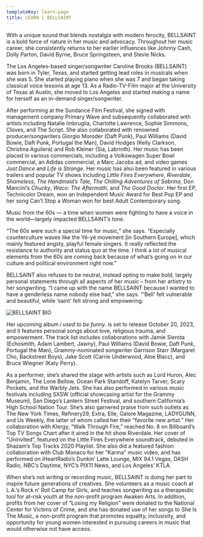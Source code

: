 ```yaml
---
templateKey: learn-page
title: LEARN | BELLSAINT
---
```

With a unique sound that blends nostalgia with modern ferocity, BELLSAINT is a bold force of nature in her music and advocacy. Throughout her music career, she consistently returns to her earlier influences like Johnny Cash, Dolly Parton, David Byrne, Bruce Springsteen, and Stevie Nicks. 

The Los Angeles-based singer/songwriter Caroline Brooks (BELLSAINT) was born in Tyler, Texas, and started getting lead roles in musicals when she was 5. She started playing piano when she was 7 and began taking classical voice lessons at age 13. As a Radio-TV-Film major at the University of Texas at Austin, she moved to Los Angeles and started making a name for herself as an in-demand singer/songwriter. 

After performing at the Sundance Film Festival, she signed with management company Primary Wave and subsequently collaborated with artists including Natalie Imbruglia, Charlotte Lawrence, Sophie Simmons, Cloves, and The Script. She also collaborated with renowned producer/songwriters Giorgio Moroder (Daft Punk), Paul Williams (David Bowie, Daft Punk, Portugal the Man), David Hodges (Kelly Clarkson, Christina Aguilera) and Rob Kleiner (Sia, Labrinth). Her music has been placed in various commercials, including a Volkswagen Super Bowl commercial, an Adidas commercial, a Marc Jacobs ad, and video games _Just Dance_ and _Life is Strange_. Her music has also been featured in various trailers and popular TV shows including _Little Fires Everywhere_, _Riverdale_, _Shameless_, _The Handmaid’s Tale_, _The Chilling Adventures of Sabrina_, Don Mancini’s _Chucky_, _Waco: The Aftermath_, and _The Good Doctor_. Her first EP, Technicolor Dream, won an Independent Music Award for Best Pop EP and her song Can’t Stop a Woman won for best Adult Contemporary song.

Music from the 60s — a time when women were fighting to have a voice in the world—largely impacted BELLSAINT’s tone.

“The 60s were such a special time for music,” she says. “Especially counterculture waves like the Yé-yé movement \[in Southern Europe], which mainly featured angsty, playful female singers. It really reflected the resistance to authority and status quo at the time. I think a lot of musical elements from the 60s are coming back because of what’s going on in our culture and political environment right now.”

BELLSAINT also refuses to be neutral, instead opting to make bold, largely personal statements through all aspects of her music – from her artistry to her songwriting. “I came up with the name BELLSAINT because I wanted to have a genderless name nobody else had,” she says. “’Bell’ felt vulnerable and beautiful, while ‘saint’ felt strong and empowering.

![BELLSAINT BIO](/img/press-5.jpg "BELLSAINT BIO")

Her upcoming album _i used to be funny._ is set to release October 20, 2023, and it features personal songs about love, religious trauma, and empowerment. The track list includes collaborations with Jamie Sierota (Echosmith, Adam Lambert, Jawny), Paul Williams (David Bowie, Daft Punk, Portugal the Man), Grammy-nominated songwriter Garrison Starr (Margaret Cho, Backstreet Boys), Jake Scott (Carrie Underwood, Aloe Blacc), and Bruce Wiegner (Katy Perry).

As a performer, she’s shared the stage with artists such as Lord Huron, Alec Benjamin, The Lone Bellow, Ocean Park Standoff, Katelyn Tarver, Scary Pockets, and the Warbly Jets. She has also performed in various music festivals including SXSW (official showcasing artist for the Grammy Museum), San Diego’s Lantern Street Festival, and southern California’s High School Nation Tour. She’s also garnered praise from such outlets as The New York Times, Refinery29, Extra, Elle, Galore Magazine, LADYGUNN, and Us Weekly, the latter of whom called her their “favorite new artist.” Her collaboration with Klergy, “Walk Through Fire,” reached No. 8 on Billboard’s Top TV Songs Chart after it aired in the hit show Riverdale. Her cover of “Uninvited”, featured on the Little Fires Everywhere soundtrack, debuted in Shazam’s Top Tracks 2020 Playlist. She also did a featured fashion collaboration with Club Monaco for her “Karma” music video, and has performed on iHeartRadio’s Dunkin’ Latte Lounge, MIX 94.1 Vegas, DASH Radio, NBC’s Daytime, NYC’s PIX11 News, and Los Angeles’ KTLA.

When she’s not writing or recording music, BELLSAINT is doing her part to inspire future generations of creatives. She volunteers as a music coach at L.A.’s Rock n’ Roll Camp for Girls, and teaches songwriting as a therapeutic tool for at-risk youth at the non-profit program Awaken Arts. In addition, profits from her cover of “Losing my Religion” were donated to the National Center for Victims of Crime, and she has donated use of her songs to She Is The Music, a non-profit program that promotes equality, inclusivity, and opportunity for young women interested in pursuing careers in music that would otherwise not have access.
